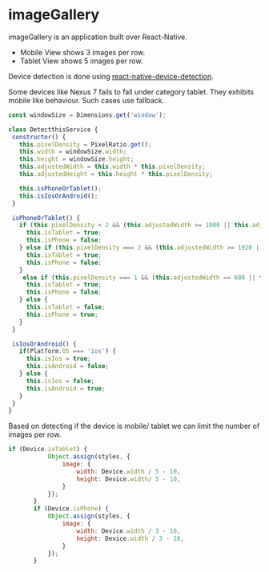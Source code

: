 # imageGallery
imageGallery is an application built over React-Native. 
 * Mobile View shows 3 images per row.
 * Tablet View shows 5 images per row.
 
 Device detection is done using  [react-native-device-detection](https://www.npmjs.com/package/react-native-device-detection).
 
 Some devices like Nexus 7 fails to fall under category tablet. They exhibits mobile like behaviour. Such cases use fallback.
 ```javascript
const windowSize = Dimensions.get('window');

class DetectthisService {
  constructor() {
    this.pixelDensity = PixelRatio.get();
    this.width = windowSize.width;
    this.height = windowSize.height;
    this.adjustedWidth = this.width * this.pixelDensity;
    this.adjustedHeight = this.height * this.pixelDensity;

    this.isPhoneOrTablet();
    this.isIosOrAndroid();
  }

  isPhoneOrTablet() {
    if (this.pixelDensity < 2 && (this.adjustedWidth >= 1000 || this.adjustedHeight >= 1000)) {
      this.isTablet = true;
      this.isPhone = false;
    } else if (this.pixelDensity === 2 && (this.adjustedWidth >= 1920 || this.adjustedHeight >= 1920)) {
      this.isTablet = true;
      this.isPhone = false;
    }
     else if (this.pixelDensity === 1 && (this.adjustedWidth == 600 || this.adjustedHeight == 960)) {
      this.isTablet = true;
      this.isPhone = false;
    } else {
      this.isTablet = false;
      this.isPhone = true;
    }
  }

  isIosOrAndroid() {
    if(Platform.OS === 'ios') {
      this.isIos = true;
      this.isAndroid = false;
    } else {
      this.isIos = false;
      this.isAndroid = true;
    }
  }
}
```
Based on detecting if the device is mobile/ tablet we can limit the number of images per row.
 ```javascript
 if (Device.isTablet) {
            Object.assign(styles, {
                image: {
                    width: Device.width / 5 - 10,
                    height: Device.width/ 5 - 10,
                }
            });
        }
        if (Device.isPhone) {
            Object.assign(styles, {
                image: {
                    width: Device.width / 3 - 10,
                    height: Device.width / 3 - 10,
                }
            });
        }
```
